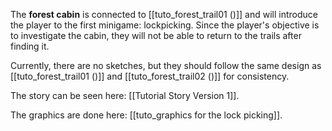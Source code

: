 The **forest cabin** is connected to [[tuto_forest_trail01 ()]] and will introduce the player to the first minigame: lockpicking. Since the player's objective is to investigate the cabin, they will not be able to return to the trails after finding it.

Currently, there are no sketches, but they should follow the same design as [[tuto_forest_trail01 ()]] and [[tuto_forest_trail02 ()]] for consistency.

The story can be seen here: [[Tutorial Story Version 1]].

The graphics are done here: [[tuto_graphics for the lock picking]].
